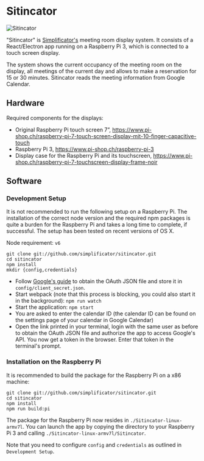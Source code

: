 # Sitincator

![Sitincator](https://github.com/simplificator/sitincator/raw/gh-pages/images/sitincator.png)

"Sitincator" is [Simplificator's](https://www.simplificator.com) meeting room display system. It consists of a React/Electron app running on a Raspberry Pi 3, which is connected to a touch screen display.

The system shows the current occupancy of the meeting room on the display, all meetings of the current day and allows to make a reservation for 15 or 30 minutes. Sitincator reads the meeting information from Google Calendar.

## Hardware

Required components for the displays:

- Original Raspberry Pi touch screen 7”, https://www.pi-shop.ch/raspberry-pi-7-touch-screen-display-mit-10-finger-capacitive-touch
- Raspberry Pi 3, https://www.pi-shop.ch/raspberry-pi-3
- Display case for the Raspberry Pi and its touchscreen, https://www.pi-shop.ch/raspberry-pi-7-touchscreen-display-frame-noir

## Software

### Development Setup

It is not recommended to run the following setup on a Raspberry Pi. The installation of the correct node version and the required npm packages is quite a burden for the Raspberry Pi and takes a long time to complete, if successful. The setup has been tested on recent versions of OS X.

Node requirement: `v6`

    git clone git://github.com/simplificator/sitincator.git
    cd sitincator
    npm install
    mkdir {config,credentials}

- Follow [Google's guide][1] to obtain the OAuth JSON file and store it in `config/client_secret.json`.
- Start webpack (note that this process is blocking, you could also start it in the background): `npm run watch`
- Start the application: `npm start`
- You are asked to enter the calendar ID (the calendar ID can be found on the settings page of your calendar in Google Calendar)
- Open the link printed in your terminal, login with the same user as before to obtain the OAuth JSON file and authorize the app to access Google's API. You now get a token in the browser. Enter that token in the terminal's prompt.

### Installation on the Raspberry Pi

It is recommended to build the package for the Raspberry Pi on a x86 machine:

    git clone git://github.com/simplificator/sitincator.git
    cd sitincator
    npm install
    npm run build:pi

The package for the Raspberry Pi now resides in `./Sitincator-linux-armv7l`. You can launch the app by copying the directory to your Raspberry Pi 3 and calling `./Sitincator-linux-armv7l/Sitincator`.

Note that you need to configure `config` and `credentials` as outlined in `Development Setup`.

[1]: https://developers.google.com/google-apps/calendar/quickstart/nodejs#step_1_turn_on_the_api_name


